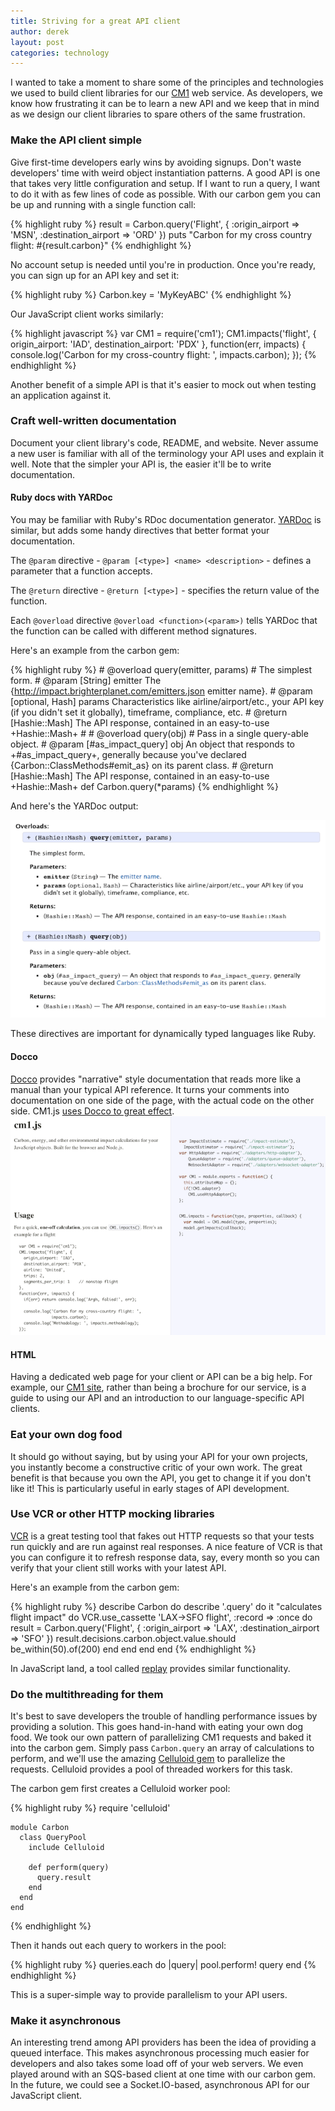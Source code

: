 ```yaml
---
title: Striving for a great API client
author: derek
layout: post
categories: technology
---
```


I wanted to take a moment to share some of the principles and technologies we used to build client libraries for our [CM1](http://impact.brighterplanet.com) web service. As developers, we know how frustrating it can be to learn a new API and we keep that in mind as we design our client libraries to spare others of the same frustration.

<!-- more start -->

### Make the API client simple

Give first-time developers early wins by avoiding signups. Don't waste developers' time with weird object instantiation patterns. A good API is one that takes very little configuration and setup. If I want to run a query, I want to do it with as few lines of code as possible. With our carbon gem you can be up and running with a single function call:

{% highlight ruby %}
    result = Carbon.query('Flight', {
      :origin_airport => 'MSN',
      :destination_airport => 'ORD'
    })
    puts "Carbon for my cross country flight: #{result.carbon}"
{% endhighlight %}

No account setup is needed until you're in production. Once you're ready, you can sign up for an API key and set it:

{% highlight ruby %}
    Carbon.key = 'MyKeyABC'
{% endhighlight %}

Our JavaScript client works similarly:

{% highlight javascript %}
    var CM1 = require('cm1');
    CM1.impacts('flight', {
      origin_airport: 'IAD',
      destination_airport: 'PDX'
    },
    function(err, impacts) {
      console.log('Carbon for my cross-country flight: ',
                  impacts.carbon);
    });
{% endhighlight %}

Another benefit of a simple API is that it's easier to mock out when testing an application against it.

### Craft well-written documentation

Document your client library's code, README, and website. Never assume a new user is familiar with all of the terminology your API uses and explain it well. Note that the simpler your API is, the easier it'll be to write documentation.

#### Ruby docs with YARDoc

You may be familiar with Ruby's RDoc documentation generator. [YARDoc](http://yardoc.org/) is similar, but adds some handy directives that better format your documentation.

The `@param` directive - `@param [<type>] <name> <description>` - defines a parameter that a function accepts.

The `@return` directive - `@return [<type>]` - specifies the return value of the function.

Each `@overload` directive `@overload <function>(<param>)` tells YARDoc that the function can be called with different method signatures.

Here's an example from the carbon gem:

{% highlight ruby %}
    # @overload query(emitter, params)
    #   The simplest form.
    #   @param [String] emitter The {http://impact.brighterplanet.com/emitters.json emitter name}.
    #   @param [optional, Hash] params Characteristics like airline/airport/etc., your API key (if you didn't set it globally), timeframe, compliance, etc.
    #   @return [Hashie::Mash] The API response, contained in an easy-to-use +Hashie::Mash+
    #
    # @overload query(obj)
    #   Pass in a single query-able object.
    #   @param [#as_impact_query] obj An object that responds to +#as_impact_query+, generally because you've declared {Carbon::ClassMethods#emit_as} on its parent class.
    #   @return [Hashie::Mash] The API response, contained in an easy-to-use +Hashie::Mash+
    def Carbon.query(*params)
{% endhighlight %}

And here's the YARDoc output:

![yardoc output sample](/images/2012-06-19-how-to-write-a-great-http-api-client/yardoc.png)

These directives are important for dynamically typed languages like Ruby.

#### Docco

[Docco](http://jashkenas.github.com/docco/) provides "narrative" style documentation that reads more like a manual than your typical API reference. It turns your comments into documentation on one side of the page, with the actual code on the other side. CM1.js [uses Docco to great effect](http://dkastner.github.com/CM1.js).
![a docco sample](/images/2012-06-19-how-to-write-a-great-http-api-client/docco.png)

#### HTML

Having a dedicated web page for your client or API can be a big help. For example, our [CM1 site](http://impact.brighterplanet.com/), rather than being a brochure for our service, is a guide to using our API and an introduction to our language-specific API clients.

### Eat your own dog food

It should go without saying, but by using your API for your own projects, you instantly become a constructive critic of your own work. The great benefit is that because you own the API, you get to change it if you don't like it! This is particularly useful in early stages of API development.

### Use VCR or other HTTP mocking libraries

[VCR](http://github.com/myronmarston/vcr) is a great testing tool that fakes out HTTP requests so that your tests run quickly and are run against real responses. A nice feature of VCR is that you can configure it to refresh response data, say, every month so you can verify that your client still works with your latest API.

Here's an example from the carbon gem:

{% highlight ruby %}
    describe Carbon do
      describe '.query' do
        it "calculates flight impact" do
          VCR.use_cassette 'LAX->SFO flight', :record => :once do
            result = Carbon.query('Flight', {
              :origin_airport => 'LAX', :destination_airport => 'SFO'
            })
            result.decisions.carbon.object.value.should be_within(50).of(200)
          end
        end
      end
    end
{% endhighlight %}

In JavaScript land, a tool called [replay](http://documentup.com/assaf/node-replay) provides similar functionality.

### Do the multithreading for them

It's best to save developers the trouble of handling performance issues by providing a solution. This goes hand-in-hand with eating your own dog food. We took our own pattern of parallelizing CM1 requests and baked it into the carbon gem. Simply pass `Carbon.query` an array of calculations to perform, and we'll use the amazing [Celluloid gem](http://rubygems.org/gems/celluloid) to parallelize the requests. Celluloid provides a pool of threaded workers for this task.

The carbon gem first creates a Celluloid worker pool:

{% highlight ruby %}
    require 'celluloid'

    module Carbon
      class QueryPool
        include Celluloid

        def perform(query)
          query.result
        end
      end
    end
{% endhighlight %}

Then it hands out each query to workers in the pool:

{% highlight ruby %}
    queries.each do |query|
      pool.perform! query
    end
{% endhighlight %}

This is a super-simple way to provide parallelism to your API users.

### Make it asynchronous

An interesting trend among API providers has been the idea of providing a queued interface. This makes asynchronous processing much easier for developers and also takes some load off of your web servers. We even played around with an SQS-based client at one time with our carbon gem. In the future, we could see a Socket.IO-based, asynchronous API for our JavaScript client.

<!-- more end -->
